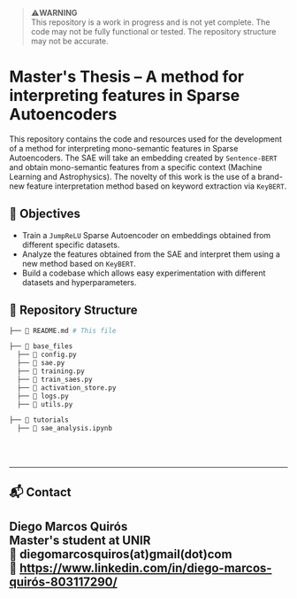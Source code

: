 > ⚠️**WARNING** <br>
> This repository is a work in progress and is not yet complete. The code may not be fully functional or tested.
> The repository structure may not be accurate. 

# Master's Thesis – A method for interpreting features in Sparse Autoencoders 

This repository contains the code and resources used for the development of a method for interpreting mono-semantic features 
in Sparse Autoencoders. The SAE will take an embedding created by `Sentence-BERT` and obtain mono-semantic features from a specific
context (Machine Learning and Astrophysics). The novelty of this work is the use of a brand-new feature interpretation method 
based on keyword extraction via `KeyBERT`. 

## 📌 Objectives 
- Train a `JumpReLU` Sparse Autoencoder on embeddings obtained from different specific datasets. 
- Analyze the features obtained from the SAE and interpret them using a new method based on `KeyBERT`. 
- Build a codebase which allows easy experimentation with different datasets and hyperparameters. 


## 📁 Repository Structure
```bash 
├── 📖 README.md # This file 

├── 📁 base_files 
  ├── 🐍 config.py 
  ├── 🐍 sae.py 
  ├── 🐍 training.py 
  ├── 🐍 train_saes.py 
  ├── 🐍 activation_store.py 
  ├── 🐍 logs.py  
  ├── 🐍 utils.py 

├── 📁 tutorials 
  ├── 🧪 sae_analysis.ipynb 
``` 

<br>
<br>

---
## 📬 Contact

**Diego Marcos Quirós**  
Master's student at UNIR   
📧 diegomarcosquiros(at)gmail(dot)com  
🔗 https://www.linkedin.com/in/diego-marcos-quirós-803117290/
---











